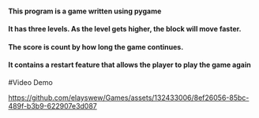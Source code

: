 #### This program is a game written using pygame
#### It has three levels. As the level gets higher, the block will move faster.
#### The score is count by how long the game continues.
#### It contains a restart feature that allows the player to play the game again

#Video Demo

https://github.com/elayswew/Games/assets/132433006/8ef26056-85bc-489f-b3b9-622907e3d087

